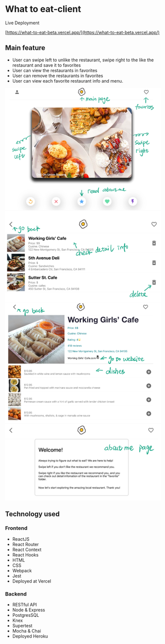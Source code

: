 # What to eat-client

Live Deployment

[https://what-to-eat-beta.vercel.app/](https://what-to-eat-beta.vercel.app/)

## Main feature

- User can swipe left to unlike the restaurant, swipe right to the like the restaurant and save it to favorites
- User can view the restaurants in favorites
- User can remove the restaurants in favorites
- User can view each favorite restaurant info and menu.

<img src="img/first.png">
<img src="img/second.png">
<img src="img/third.png">
<img src="img/fourth.png">

## Technology used

### Frontend

- ReactJS
- React Router
- React Context
- React Hooks
- HTML
- CSS
- Webpack
- Jest
- Deployed at Vercel

### Backend

- RESTful API
- Node & Express
- PostgresSQL
- Knex
- Supertest
- Mocha & Chai
- Deployed Heroku

